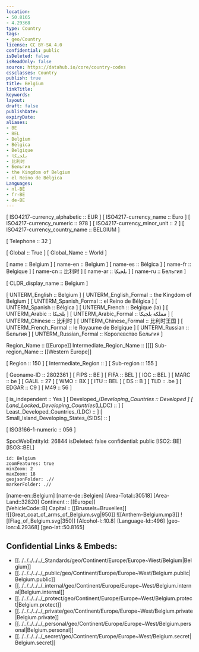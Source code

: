 ```yaml
---
location:
- 50.8165
- 4.29368
type: Country
tags:
- geo/Country
license: CC BY-SA 4.0
confidential: public
isDeleted: false
isReadOnly: false
source: https://datahub.io/core/country-codes
cssclasses: Country
publish: true
title: Belgium
linkTitle: 
keywords: 
layout: 
draft: false
publishDate: 
expiryDate: 
aliases:
- BE
- BEL
- Belgium
- Bélgica
- Belgique
- بلجيكا
- 比利时
- Бельгия
- the Kingdom of Belgium
- el Reino de Bélgica
Languages:
- nl-BE
- fr-BE
- de-BE
---
```



[	ISO4217-currency_alphabetic	 :: EUR ] 
[	ISO4217-currency_name	 :: Euro ] 
[	ISO4217-currency_numeric	 :: 978 ] 
[	ISO4217-currency_minor_unit	 :: 2 ] 
[	ISO4217-currency_country_name	 :: BELGIUM ] 

[	Telephone	 :: 32 ] 

[	Global	 :: True ] 
[	Global_Name	 :: World ] 

[	name	 :: Belgium ] 
[	name-en	 :: Belgium ] 
[	name-es	 :: Bélgica ] 
[	name-fr	 :: Belgique ] 
[	name-cn	 :: 比利时 ] 
[	name-ar	 :: بلجيكا ] 
[	name-ru	 :: Бельгия ] 

[	CLDR_display_name	 :: Belgium ] 

[	UNTERM_English	 :: Belgium ] 
[	UNTERM_English_Formal	 :: the Kingdom of Belgium ] 
[	UNTERM_Spanish_Formal	 :: el Reino de Bélgica ] 
[	UNTERM_Spanish	 :: Bélgica ] 
[	UNTERM_French	 :: Belgique (la) ] 
[	UNTERM_Arabic	 :: بلجيكا ] 
[	UNTERM_Arabic_Formal	 :: مملكة بلجيكا ] 
[	UNTERM_Chinese	 :: 比利时 ] 
[	UNTERM_Chinese_Formal	 :: 比利时王国 ] 
[	UNTERM_French_Formal	 :: le Royaume de Belgique ] 
[	UNTERM_Russian	 :: Бельгия ] 
[	UNTERM_Russian_Formal	 :: Королевство Бельгия ] 

Region_Name ::  [[Europe]] 
Intermediate_Region_Name ::  [[]] 
Sub-region_Name ::  [[Western Europe]] 

[	Region	 :: 150 ] 
[	Intermediate_Region	 ::  ] 
[	Sub-region	 :: 155 ] 

[	Geoname-ID	 :: 2802361 ] 
[	FIPS	 :: BE ] 
[	FIFA	 :: BEL ] 
[	IOC	 :: BEL ] 
[	MARC	 :: be ] 
[	GAUL	 :: 27 ] 
[	WMO	 :: BX ] 
[	ITU	 :: BEL ] 
[	DS	 :: B ] 
[	TLD	 :: .be ] 
[	EDGAR	 :: C9 ] 
[	M49	 :: 56 ] 

[	is_independent	 :: Yes ] 
[	Developed_/_Developing_Countries	 :: Developed ] 
[	Land_Locked_Developing_Countries_(LLDC)	 ::  ] 
[	Least_Developed_Countries_(LDC)	 ::  ] 
[	Small_Island_Developing_States_(SIDS)	 ::  ] 

[	ISO3166-1-numeric	 :: 056 ] 



SpocWebEntityId: 26844
isDeleted: false
confidential: public
[ISO2::BE] 
[ISO3::BEL] 
```leaflet
id: Belgium
zoomFeatures: true 
minZoom: 2 
maxZoom: 18
geojsonFolder: .//
markerFolder: .//
```

[name-en::Belgium] 
[name-de::Belgien] 
[Area-Total::30518] 
[Area-Land::32820] 
Continent :: [[Europe]]  
[VehicleCode::B] 
Capital :: [[Brussels=Bruxelles]]  
![[Great_coat_of_arms_of_Belgium.svg|950]] 
![[Anthem-Belgium.mp3]] 
![[Flag_of_Belgium.svg|350]] 
[Alcohol-l::10.8] 
[Language-Id::496] 
[geo-lon::4.29368] 
[geo-lat::50.8165] 



## Confidential Links & Embeds: 
- [[../../../../../_Standards/geo/Continent/Europe/Europe~West/Belgium|Belgium]] 
- [[../../../../../_public/geo/Continent/Europe/Europe~West/Belgium.public|Belgium.public]] 
- [[../../../../../_internal/geo/Continent/Europe/Europe~West/Belgium.internal|Belgium.internal]] 
- [[../../../../../_protect/geo/Continent/Europe/Europe~West/Belgium.protect|Belgium.protect]] 
- [[../../../../../_private/geo/Continent/Europe/Europe~West/Belgium.private|Belgium.private]] 
- [[../../../../../_personal/geo/Continent/Europe/Europe~West/Belgium.personal|Belgium.personal]] 
- [[../../../../../_secret/geo/Continent/Europe/Europe~West/Belgium.secret|Belgium.secret]] 
